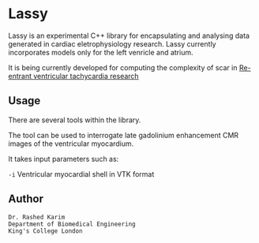 # Lassy

Lassy is an experimental C++ library for encapsulating and analysing data generated in cardiac eletrophysiology research. Lassy currently incorporates models only for the left venricle and atrium. 

It is being currently developed for computing the complexity of scar in [Re-entrant ventricular tachycardia research](https://wwwhomes.doc.ic.ac.uk/~rkarim/mediawiki/index.php?title=Scar_complexity)


## Usage
There are several tools within the library. 

The tool can be used to interrogate late gadolinium enhancement CMR images of the ventricular myocardium. 

It takes input parameters such as:  

```-i``` Ventricular myocardial shell in VTK format 



## Author 

```
Dr. Rashed Karim 
Department of Biomedical Engineering 
King's College London 
```
